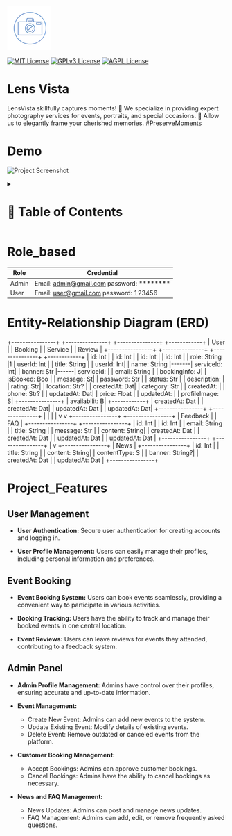 ![Logo](./github/logo.png)

[![MIT License](https://img.shields.io/badge/License-MIT-green.svg)](https://choosealicense.com/licenses/mit/)
[![GPLv3 License](https://img.shields.io/badge/License-GPL%20v3-yellow.svg)](https://opensource.org/licenses/)
[![AGPL License](https://img.shields.io/badge/license-AGPL-blue.svg)](http://www.gnu.org/licenses/agpl-3.0)


# Lens Vista

LensVista skillfully captures moments! 📸 We specialize in providing expert photography services for events, portraits, and special occasions. 🌟 Allow us to elegantly frame your cherished memories. #PreserveMoments

# Demo

![Project Screenshot](./github/images/LensVista.png)

<!-- Table of Contents -->
<details>

<summary>

# :notebook_with_decorative_cover: Table of Contents

</summary>

- [Role based](#role_based)
- [Project Features](#project_features)
- [Tech Stack](#tech_stack)
- [Authors](#authors)

</details>

# Role_based

| Role                | Credential
|-----------------------------------------|------------------------------------------------------|
| Admin               | Email: admin@gmail.com password: ********
| User                | Email: user@gmail.com password: 123456

# Entity-Relationship Diagram (ERD)

+----------------+       +---------------+      +---------------+      +------------+
|      User      |       |    Booking    |      |    Service    |      |   Review   |
+----------------+       +---------------+      +---------------+      +------------+
| id: Int        |       | id: Int       |      | id: Int       |      | id: Int    |
| role: String   |1      | userId: Int   |      | title: String |      | userId: Int|
| name: String   |-------| serviceId: Int|      | banner: Str   |------| serviceId: |
| email: String  |       | bookingInfo: J|      | isBooked: Boo |      | message: St|
| password: Str  |       | status: Str   |      | description:  |      | rating: Str|
| location: Str? |       | createdAt: Dat|      | category: Str |      | createdAt: |
| phone: Str?    |       | updatedAt: Dat|      | price: Float  |      | updatedAt: |
| profileImage: S|       +---------------+      | availabilit: B|      +------------+
| createdAt: Dat |                              | createdAt: Dat|
| updatedAt: Dat |                              | updatedAt: Dat|
+----------------+                              +---------------+
         |                                                |
         |                                                |
         v                                                v
+----------------+                               +----------------+
|   Feedback     |                               |      FAQ       |
+----------------+                               +----------------+
| id: Int        |                               | id: Int        |
| email: String  |                               | title: String  |
| message: Str   |                               | content: String|
| createdAt: Dat |                               | createdAt: Dat |
| updatedAt: Dat |                               | updatedAt: Dat |
+----------------+                               +----------------+
         |
         v
+----------------+
|      News      |
+----------------+
| id: Int        |
| title: String  |
| content: String|
| contentType: S |
| banner: String?|
| createdAt: Dat |
| updatedAt: Dat |
+----------------+


# Project_Features

## User Management

- **User Authentication:** Secure user authentication for creating accounts and logging in.

- **User Profile Management:** Users can easily manage their profiles, including personal information and preferences.

## Event Booking

- **Event Booking System:** Users can book events seamlessly, providing a convenient way to participate in various activities.

- **Booking Tracking:** Users have the ability to track and manage their booked events in one central location.

- **Event Reviews:** Users can leave reviews for events they attended, contributing to a feedback system.

## Admin Panel

- **Admin Profile Management:** Admins have control over their profiles, ensuring accurate and up-to-date information.

- **Event Management:**
  - Create New Event: Admins can add new events to the system.
  - Update Existing Event: Modify details of existing events.
  - Delete Event: Remove outdated or canceled events from the platform.

- **Customer Booking Management:**
  - Accept Bookings: Admins can approve customer bookings.
  - Cancel Bookings: Admins have the ability to cancel bookings as necessary.

- **News and FAQ Management:**
  - News Updates: Admins can post and manage news updates.
  - FAQ Management: Admins can add, edit, or remove frequently asked questions.

